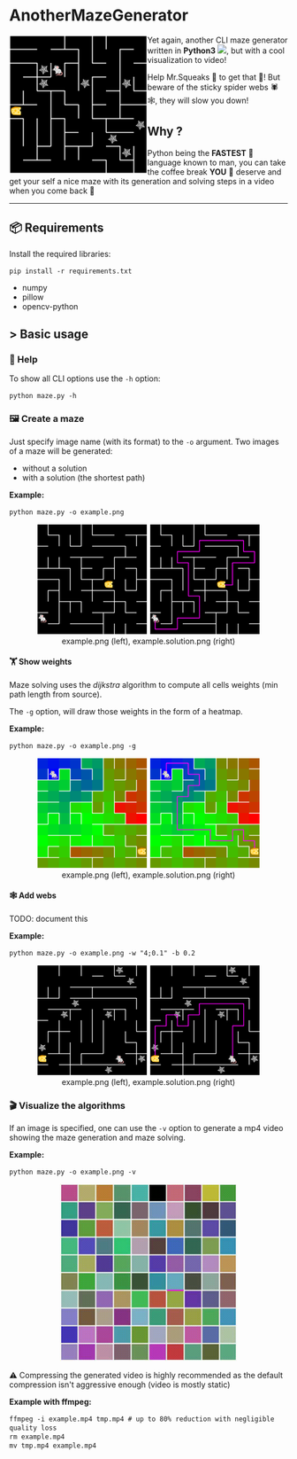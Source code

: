 # AnotherMazeGenerator

<img src="https://github.com/smallcluster/AnotherMazeGenerator/blob/images/home.png?raw=true" width="250px" align="left">

Yet again, another CLI maze generator written in **Python3** <img src="https://cdn.jsdelivr.net/gh/devicons/devicon/icons/python/python-original.svg" width="18px"/>, but with a cool visualization to video!

Help Mr.Squeaks 🐁 to get that 🧀! But beware of the sticky spider webs 🕷️🕸️, they will slow you down!

## Why ?

Python being the **FASTEST** 🚀 language known to man, you can take the coffee break **YOU** 🫵 deserve and get your self a nice maze with its generation and solving steps in a video when you come back 🥳

---

## 📦 Requirements

Install the required libraries:

```shell
pip install -r requirements.txt
```

- numpy
- pillow
- opencv-python

## > Basic usage

### 📖 Help

To show all CLI options use the `-h` option:

```shell
python maze.py -h
```

### 🖼️ Create a maze

Just specify image name (with its format) to the `-o` argument. Two images of a maze will be generated:

- without a solution
- with a solution (the shortest path)

**Example:**

```shell
python maze.py -o example.png
```

<p align="center">
    <img src="https://github.com/smallcluster/AnotherMazeGenerator/blob/images/default.png?raw=true" width="200px"> <img src="https://github.com/smallcluster/AnotherMazeGenerator/blob/images/default.solution.png?raw=true" width="200px"> <br>
    example.png (left), example.solution.png (right)
</p>

#### 🏋️ Show weights

Maze solving uses the *dijkstra* algorithm to compute all cells weights (min path length from source). 

The `-g` option, will draw those weights in the form of a heatmap.

**Example:**

```shell
python maze.py -o example.png -g
```

<p align="center">
    <img src="https://github.com/smallcluster/AnotherMazeGenerator/blob/images/weights.png?raw=true" width="200px"> <img src="https://github.com/smallcluster/AnotherMazeGenerator/blob/images/weights.solution.png?raw=true" width="200px"> <br>
    example.png (left), example.solution.png (right)
</p>


#### 🕸️ Add webs 

TODO: document this

**Example:**

```shell
python maze.py -o example.png -w "4;0.1" -b 0.2
```

<p align="center">
    <img src="https://github.com/smallcluster/AnotherMazeGenerator/blob/images/webs.png?raw=true" width="200px"> <img src="https://github.com/smallcluster/AnotherMazeGenerator/blob/images/webs.solution.png?raw=true" width="200px"> <br>
    example.png (left), example.solution.png (right)
</p>

### 🎬 Visualize the algorithms

If an image is specified, one can use the `-v` option to generate a mp4 video showing the maze generation and maze solving.

**Example:**

```shell
python maze.py -o example.png -v
```

<p align="center">
<img src="https://github.com/smallcluster/AnotherMazeGenerator/blob/images/example.gif?raw=true" width="320"/>
</p>

⚠️ Compressing the generated video is highly recommended as the default compression isn't aggressive enough (video is mostly static)

**Example with ffmpeg:**

```shell
ffmpeg -i example.mp4 tmp.mp4 # up to 80% reduction with negligible quality loss
rm example.mp4
mv tmp.mp4 example.mp4
```